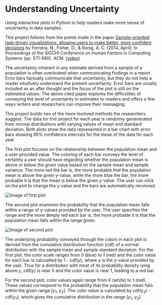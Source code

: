 # Understanding Uncertainty
Using interactive plots in Python to help readers make more sense of uncertainty in data samples.

This project follows from the points made in the paper [Sample-oriented task-driven visualizations: allowing users to make better, more confident decisions](https://drive.google.com/file/d/0B7Tj31nhk4BAeFJ1Y1lwQmpMQVk/view) by Ferreira, N., Fisher, D., & Konig, A. C. (2014, April). In Proceedings of the SIGCHI Conference on Human Factors in Computing Systems (pp. 571-580). ACM. [(video)](https://www.youtube.com/watch?v=BI7GAs-va-Q)

The uncertainty inherent in any estimate derived from a sample of a population is often overlooked when communicating findings in a report. Error bars factually communicate that uncertainty, but they do not help a reader intuitively understand the present uncertainty. Error bars are usually included as an after thought and the focus of the plot is still on the estimated values. The above cited paper explores the difficulties of conveying the level of uncertainty in estimates to readers and offers a few ways writers and researchers can improve their messaging.

This project builds two of the more involved methods the researchers suggest. The data for this project for each year is randomly genenerated from normal distributions with varying values of mean and standard deviation. Both plots show the data represented in a bar chart with error bars showing 95% confidence intervals for the mean of the data for each year.

The first plot focuses on the relationship between the population mean and a user-provided value. The coloring of each bar conveys the level of certainty a user should have regarding whether the population mean is above or below the given value based on the sample mean and sample variance. The more red the bar is, the more probable that the population mean is above the given y-value, while the more blue the bar, the more probable it is that the mean is below the given y-value. The user can click on the plot to change the y-value and the bars are automatically recolored.

![Image of first plot](https://github.com/henrywoody/Understanding-Uncertainty/blob/master/plot1.png)

The second plot examines the probability that the population mean falls within a range of y-values provided by the user. The user specifies the range and the more deeply red each bar is, the more probable it is that the population mean falls within the range given.

![Image of second plot](https://github.com/henrywoody/Understanding-Uncertainty/blob/master/plot2.png)

The underlying probability conveyed through the colors in each plot is derived from the cumulative distribution function (cdf) of a normal distribution with the sample mean and sample standard deviation. For the first plot, the color scale ranges from 0 (blue) to 1 (red) and the color value for each bar is calcualted by 1 - cdf(*y*), where *y* is the y-value provided by the user. Thus for a distribution with most of its probability density lying above *y*, cdf(*y*) is near 0 and the color value is near 1, leading to a red bar.

For the second plot, color values again range from 0 (white) to 1 (red). These values correspond to the probability that the population mean falls within the given range \[*y<sub>1</sub>*, *y<sub>2</sub>*\]. The color value is calculated by cdf(*y<sub>2</sub>*) - cdf(*y<sub>1</sub>*), which gives the cumulative distribution in the range \[*y<sub>1</sub>*, *y<sub>2</sub>*\].
